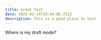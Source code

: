 ```yaml
---
title: Great Test
date: 2021-03-14T19:44:06.751Z
description: This is a good place to test
---
```

Where is my draft mode?